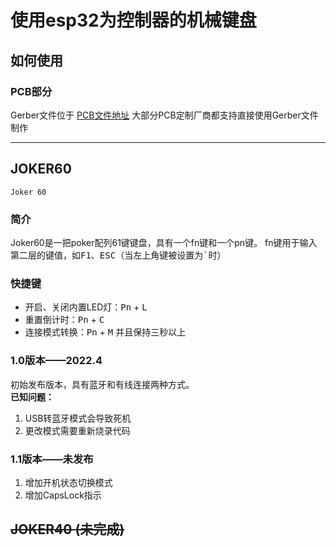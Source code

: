 # 使用esp32为控制器的机械键盘
## **如何使用**

### PCB部分
Gerber文件位于 [PCB文件地址](https://github.com/LiuZSChina/esp32_keyboard/blob/main/Joker60/01/Gerber_PCB_Joker60_ver1.zip) 
大部分PCB定制厂商都支持直接使用Gerber文件制作

----
## **JOKER60**
`Joker 60` 
### **简介**
Joker60是一把poker配列61键键盘，具有一个fn键和一个pn键。
fn键用于输入第二层的键值，如<kbd>F1</kbd>、<kbd>ESC</kbd>（当左上角键被设置为<kbd>`</kbd>时）

### **快捷键**
+ 开启、关闭内置LED灯：<kbd>Pn</kbd> + <kbd>L</kbd>
+ 重置倒计时：<kbd>Pn</kbd> + <kbd>C</kbd>
+ 连接模式转换：<kbd>Pn</kbd> + <kbd>M</kbd> 并且保持三秒以上

### **1.0版本**——2022.4
初始发布版本，具有蓝牙和有线连接两种方式。\
**已知问题：** 
1. USB转蓝牙模式会导致死机
2. 更改模式需要重新烧录代码
### **1.1版本**——未发布
1. 增加开机状态切换模式
2. 增加CapsLock指示



## ~~JOKER40 **(未完成)**~~ 
